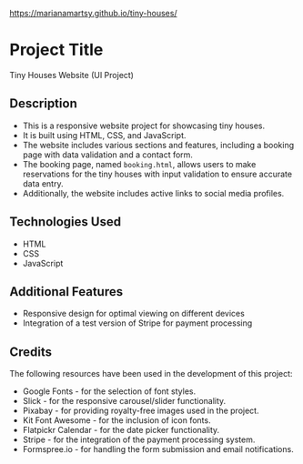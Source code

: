 https://marianamartsy.github.io/tiny-houses/

# Project Title

Tiny Houses Website (UI Project) 

## Description

- This is a responsive website project for showcasing tiny houses. 
- It is built using HTML, CSS, and JavaScript. 
- The website includes various sections and features, including a booking page with data validation and a contact form. 
- The booking page, named `booking.html`, allows users to make reservations for the tiny houses with input validation to ensure accurate data entry. 
- Additionally, the website includes active links to social media profiles.

## Technologies Used

- HTML
- CSS
- JavaScript

## Additional Features

- Responsive design for optimal viewing on different devices
- Integration of a test version of Stripe for payment processing

## Credits

The following resources have been used in the development of this project:

- Google Fonts - for the selection of font styles.
- Slick - for the responsive carousel/slider functionality.
- Pixabay - for providing royalty-free images used in the project.
- Kit Font Awesome - for the inclusion of icon fonts.
- Flatpickr Calendar - for the date picker functionality.
- Stripe - for the integration of the payment processing system.
- Formspree.io - for handling the form submission and email notifications.







